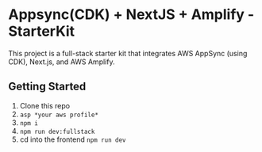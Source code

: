 # Appsync(CDK) + NextJS + Amplify - StarterKit

This project is a full-stack starter kit that integrates AWS AppSync (using CDK), Next.js, and AWS Amplify.

## Getting Started

1. Clone this repo
2. `asp *your aws profile*`
3. `npm i`
4. `npm run dev:fullstack` <!-- It should deploy all the resources to your AWS account. And generate all the frontend config files -->
5. cd into the frontend `npm run dev` <!-- This should startup Nextjs and connect it to your CDK backend infra. -->